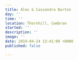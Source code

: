 ```yaml
---
title: Alex & Cassandra Burton
day: ''
time: ''
location: Thornhill, Cwmbran
started: ''
description: ''
image: ''
date: 2019-04-24 13:41:09 +0000
published: false

---
```

